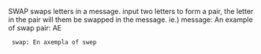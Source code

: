 SWAP
swaps letters in a message. input two letters to form a pair, the letter in the pair will them be swapped in the message.
ie.) message: An example of swap
	 pair: AE

	 swap: En axempla of swep 
    